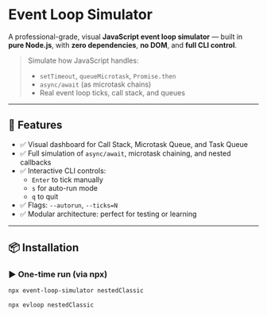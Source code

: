 # Event Loop Simulator

A professional-grade, visual **JavaScript event loop simulator** — built in **pure Node.js**, with **zero dependencies**, **no DOM**, and **full CLI control**.

> Simulate how JavaScript handles:
> - `setTimeout`, `queueMicrotask`, `Promise.then`
> - `async/await` (as microtask chains)
> - Real event loop ticks, call stack, and queues

---

## 🚀 Features

- ✅ Visual dashboard for Call Stack, Microtask Queue, and Task Queue
- ✅ Full simulation of `async/await`, microtask chaining, and nested callbacks
- ✅ Interactive CLI controls:
  - `Enter` to tick manually
  - `s` for auto-run mode
  - `q` to quit
- ✅ Flags: `--autorun`, `--ticks=N`
- ✅ Modular architecture: perfect for testing or learning

---

## 📦 Installation

### ▶️ One-time run (via npx)

```bash
npx event-loop-simulator nestedClassic

npx evloop nestedClassic

